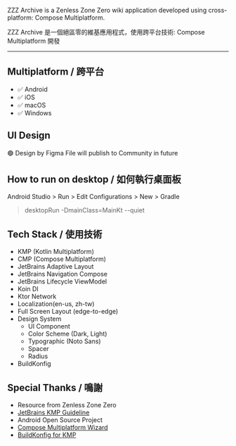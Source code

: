 ZZZ Archive is a Zenless Zone Zero wiki application developed using cross-platform: Compose Multiplatform.

ZZZ Archive 是一個絕區零的維基應用程式，使用跨平台技術: Compose Multiplatform 開發

---
## Multiplatform / 跨平台
- ✅ Android
- ✅ iOS
- ✅ macOS
- ✅ Windows

## UI Design
🟢 Design by Figma
File will publish to Community in future

## How to run on desktop / 如何執行桌面板
Android Studio > Run > Edit Configurations > New > Gradle
> desktopRun -DmainClass=MainKt --quiet

## Tech Stack / 使用技術
- KMP (Kotlin Multiplatform)
- CMP (Compose Multiplatform)
- JetBrains Adaptive Layout
- JetBrains Navigation Compose
- JetBrains Lifecycle ViewModel
- Koin DI
- Ktor Network
- Localization(en-us, zh-tw)
- Full Screen Layout (edge-to-edge)
- Design System
  - UI Component
  - Color Scheme (Dark, Light)
  - Typographic (Noto Sans)
  - Spacer
  - Radius
- BuildKonfig

## Special Thanks / 鳴謝
* Resource from Zenless Zone Zero
* [JetBrains KMP Guideline](https://www.jetbrains.com/help/kotlin-multiplatform-dev/get-started.html)
* Android Open Source Project
* [Compose Multiplatform Wizard](https://github.com/terrakok/Compose-Multiplatform-Wizard)
* [BuildKonfig for KMP](https://sujanpoudel.me/blogs/managing-configurations-for-different-environments-in-kmp/)
